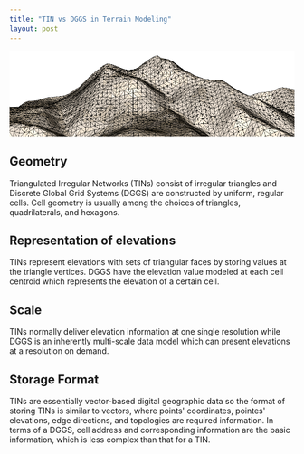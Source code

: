 ```yaml
---
title: "TIN vs DGGS in Terrain Modeling"
layout: post
---
```

![TIN](/assets/img/20230129/TIN.png)

## Geometry
Triangulated Irregular Networks (TINs) consist of irregular triangles and Discrete Global Grid Systems (DGGS) are constructed by uniform, regular cells. Cell geometry is usually among the choices of triangles, quadrilaterals, and hexagons.  
 
## Representation of elevations
TINs represent elevations with sets of triangular faces by storing values at the triangle vertices. DGGS have the elevation value modeled at each cell centroid which represents the elevation of a certain cell. 
 
## Scale
TINs normally deliver elevation information at one single resolution while DGGS is an inherently multi-scale data model which can present elevations at a resolution on demand. 
 
## Storage Format
TINs are essentially vector-based digital geographic data so the format of storing TINs is similar to vectors, where points' coordinates, pointes' elevations, edge directions, and topologies are required information. In terms of a DGGS, cell address and corresponding information are the basic information, which is less complex than that for a TIN. 
